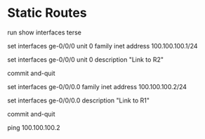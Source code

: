 # Static Routes

run show interfaces terse

set interfaces ge-0/0/0 unit 0 family inet address 100.100.100.1/24

set interfaces ge-0/0/0 unit 0 description "Link to R2"

commit and-quit

set interfaces ge-0/0/0.0 family inet address 100.100.100.2/24

set interfaces ge-0/0/0.0 description "Link to R1"

commit and-quit

ping 100.100.100.2
